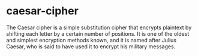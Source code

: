 # caesar-cipher
The Caesar cipher is a simple substitution cipher that encrypts plaintext by shifting each letter by a certain number of positions. It is one of the oldest and simplest encryption methods known, and it is named after Julius Caesar, who is said to have used it to encrypt his military messages.
